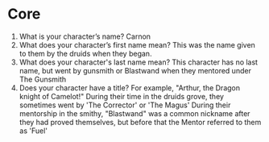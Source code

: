 # Core


1. What is your character’s name?
   Carnon
2. What does your character’s first name mean? 
   This was the name given to them by the druids when they began. 
4. What does your character's last name mean?
   This character has no last name, but went by gunsmith or Blastwand when they mentored under The Gunsmith
5. Does your character have a title? For example, "Arthur, the Dragon knight of Camelot!"
   During their time in the druids grove, they sometimes went by 'The Corrector' or 'The Magus' 
   During their mentorship in the smithy, "Blastwand" was a common nickname after they had proved themselves, but before that the Mentor referred to them as 'Fuel' 